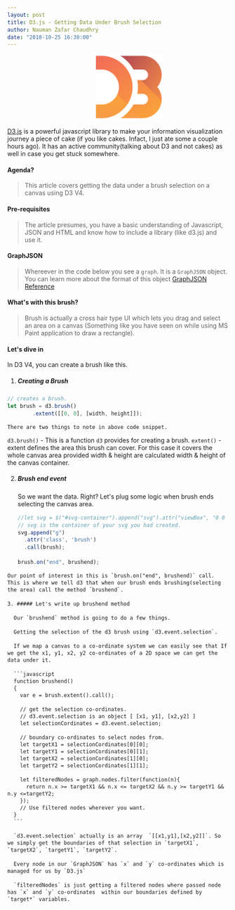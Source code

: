 ```yaml
---
layout: post
title: D3.js - Getting Data Under Brush Selection
author: Nauman Zafar Chaudhry
date: "2018-10-25 16:30:00"
---
```


<img src="/assets/d3js-icon.svg" style="margin-left:40%;width:150px;"/>

[D3.js](https://d3js.org/) is a powerful javascript library to make your information visualization journey a piece of cake (if you like cakes. Infact, I just ate some a couple hours ago). It has an active community(talking about D3 and not cakes) as well in case you get stuck somewhere.

#### Agenda?
> This article covers getting the data under a brush selection on a canvas using D3 V4.

#### Pre-requisites

> The article presumes, you have a basic understanding of Javascript, JSON and HTML and know how to include a library (like d3.js) and use it.

#### GraphJSON
> Whereever in the code below you see a `graph`. It is a `GraphJSON` object. You can learn more about the format of this object [GraphJSON Reference](https://github.com/GraphAlchemist/GraphJSON)

#### What's with this brush?

> Brush is actually a cross hair type UI which lets you drag and select an area on a canvas (Something like you have seen on while using MS Paint application to draw a rectangle).

#### Let's dive in

  In D3 V4, you can create a brush like this.

1. #####  Creating a Brush
```javascript
// creates a brush.
let brush = d3.brush()
        .extent([[0, 0], [width, height]]);
```

    There are two things to note in above code snippet.
   `d3.brush()` - This is a function `d3` provides for creating a brush.
   `extent()` - extent defines the area this brush can cover. For this case it covers the whole canvas area provided width & height are calculated width & height of the canvas container.

2. ##### Brush end event

    So we want the data. Right? Let's plug some logic when brush ends selecting the canvas area.

    ```javascript
    //let svg = $("#svg-container").append("svg").attr("viewBox", "0 0 " + width + " " + height);
    // svg is the container of your svg you had created.
    svg.append("g")
      .attr('class', 'brush')
      .call(brush);

    brush.on("end", brushend);
  ```
  Our point of interest in this is `brush.on("end", brushend)` call. This is where we tell d3 that when our brush ends brushing(selecting the area) call the method `brushend`.

3. ##### Let's write up brushend method

    Our `brushend` method is going to do a few things.

    Getting the selection of the d3 brush using `d3.event.selection`.

    If we map a canvas to a co-ordinate system we can easily see that If we get the x1, y1, x2, y2 co-ordinates of a 2D space we can get the data under it.

    ```javascript
    function brushend()
    {
      var e = brush.extent().call();

      // get the selection co-ordinates.
      // d3.event.selection is an object [ [x1, y1], [x2,y2] ]
      let selectionCordinates = d3.event.selection;

      // boundary co-ordinates to select nodes from.
      let targetX1 = selectionCordinates[0][0];
      let targetY1 = selectionCordinates[0][1];
      let targetX2 = selectionCordinates[1][0];
      let targetY2 = selectionCordinates[1][1];

      let filteredNodes = graph.nodes.filter(function(n){
        return n.x >= targetX1 && n.x <= targetX2 && n.y >= targetY1 && n.y <=targetY2;
      });
      // Use filtered nodes wherever you want.
    }
    ```

    `d3.event.selection` actually is an array  `[[x1,y1],[x2,y2]]`. So we simply get the boundaries of that selection in `targetX1`, `targetX2`, `targetY1`, `targetY2`.

    Every node in our `GraphJSON` has `x` and `y` co-ordinates which is managed for us by `D3.js`

    `filteredNodes` is just getting a filtered nodes where passed node has `x` and `y` co-ordinates  within our boundaries defined by `target*` variables.
